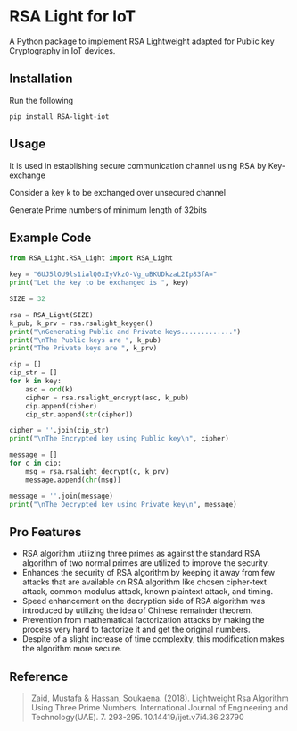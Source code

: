 # RSA Light for IoT

A Python package to implement RSA Lightweight adapted for Public key Cryptography in IoT devices.


## Installation

Run the following

```
pip install RSA-light-iot
```


## Usage
It is used in establishing secure communication channel using RSA by Key-exchange

Consider a key k to be exchanged over unsecured channel

Generate Prime numbers of minimum length of 32bits

## Example Code

```python
from RSA_Light.RSA_Light import RSA_Light

key = "6UJ5lOU9ls1ialQ0xIyVkzO-Vg_uBKUDkzaL2Ip83fA="
print("Let the key to be exchanged is ", key)

SIZE = 32

rsa = RSA_Light(SIZE)
k_pub, k_prv = rsa.rsalight_keygen()
print("\nGenerating Public and Private keys.............")
print("\nThe Public keys are ", k_pub)
print("The Private keys are ", k_prv)

cip = []
cip_str = []
for k in key:
    asc = ord(k)
    cipher = rsa.rsalight_encrypt(asc, k_pub)
    cip.append(cipher)
    cip_str.append(str(cipher))

cipher = ''.join(cip_str)
print("\nThe Encrypted key using Public key\n", cipher)

message = []
for c in cip:
    msg = rsa.rsalight_decrypt(c, k_prv)
    message.append(chr(msg))

message = ''.join(message)
print("\nThe Decrypted key using Private key\n", message)
```


## Pro Features
* RSA algorithm utilizing three primes as against the standard RSA algorithm of two normal
primes are utilized to improve the security.
* Enhances the security of RSA algorithm by keeping it away from few attacks that are
available on RSA algorithm like chosen cipher-text attack, common modulus attack, known
plaintext attack, and timing.
* Speed enhancement on the decryption side of RSA algorithm was introduced by utilizing the
idea of Chinese remainder theorem.
* Prevention from mathematical factorization attacks by making the process very hard to
factorize it and get the original numbers.
* Despite of a slight increase of time complexity, this modification makes the algorithm more
secure.


## Reference
> Zaid, Mustafa & Hassan, Soukaena. (2018). Lightweight Rsa Algorithm Using Three Prime Numbers. International Journal of Engineering and Technology(UAE). 7. 293-295. 10.14419/ijet.v7i4.36.23790